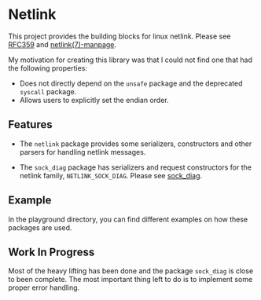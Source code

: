 # Netlink

This project provides the building blocks for linux netlink. Please see [RFC359](https://datatracker.ietf.org/doc/html/rfc3549) and [netlink(7)-manpage](https://man7.org/linux/man-pages/man7/netlink.7.html).

My motivation for creating this library was that I could not find one that had the following properties:

* Does not directly depend on the `unsafe` package and the deprecated `syscall` package.
* Allows users to explicitly set the endian order.

## Features

* The `netlink` package provides some serializers, constructors and other parsers for handling netlink messages. 

* The `sock_diag` package has serializers and request constructors for the netlink family, `NETLINK_SOCK_DIAG`. Please see [sock_diag](https://man7.org/linux/man-pages/man7/sock_diag.7.html).

## Example

In the playground directory, you can find different examples on how these packages are used.

## Work In Progress

Most of the heavy lifting has been done and the package `sock_diag` is close to been complete. The most important thing left to do is to implement some proper error handling.

